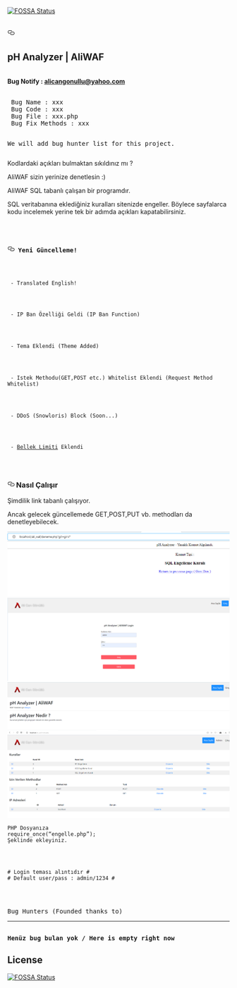[![FOSSA Status](https://app.fossa.io/api/projects/git%2Bgithub.com%2Falicangonullu%2Fphpwaf-phanalyzer.svg?type=shield)](https://app.fossa.io/projects/git%2Bgithub.com%2Falicangonullu%2Fphpwaf-phanalyzer?ref=badge_shield)

<div id="readme" class="Box-body readme blob instapaper_body js-code-block-container">
    <article class="markdown-body entry-content p-3 p-md-6" itemprop="text"><h1><a id="user-content-aliguard-phpwaf" class="anchor" aria-hidden="true" href="#aliguard-phpwaf"><svg class="octicon octicon-link" viewBox="0 0 16 16" version="1.1" width="16" height="16" aria-hidden="true"><path fill-rule="evenodd" d="M4 9h1v1H4c-1.5 0-3-1.69-3-3.5S2.55 3 4 3h4c1.45 0 3 1.69 3 3.5 0 1.41-.91 2.72-2 3.25V8.59c.58-.45 1-1.27 1-2.09C10 5.22 8.98 4 8 4H4c-.98 0-2 1.22-2 2.5S3 9 4 9zm9-3h-1v1h1c1 0 2 1.22 2 2.5S13.98 12 13 12H9c-.98 0-2-1.22-2-2.5 0-.83.42-1.64 1-2.09V6.25c-1.09.53-2 1.84-2 3.25C6 11.31 7.55 13 9 13h4c1.45 0 3-1.69 3-3.5S14.5 6 13 6z"></path></svg></a><h1>pH Analyzer | AliWAF</h1>
<br>
<b> Bug Notify : <a href="mailto:alicangonullu@yahoo.com">alicangonullu@yahoo.com</a></b><br><br>
<pre>
 Bug Name : xxx
 Bug Code : xxx
 Bug File : xxx.php
 Bug Fix Methods : xxx

We will add bug hunter list for this project.
</pre>
<p> Kodlardaki açıkları bulmaktan sıkıldınız mı ?</p>
<p> AliWAF sizin yerinize denetlesin :)</p>
<p> AliWAF SQL tabanlı çalışan bir programdır.</p>
<p> SQL veritabanına eklediğiniz kuralları sitenizde engeller. Böylece sayfalarca kodu incelemek yerine tek bir adımda açıkları kapatabilirsiniz.</p>
<code>
  <h3><a id="user-content--yeni-güncelleme" class="anchor" aria-hidden="true" href="#-yeni-güncelleme"><svg class="octicon octicon-link" viewBox="0 0 16 16" version="1.1" width="16" height="16" aria-hidden="true"><path fill-rule="evenodd" d="M4 9h1v1H4c-1.5 0-3-1.69-3-3.5S2.55 3 4 3h4c1.45 0 3 1.69 3 3.5 0 1.41-.91 2.72-2 3.25V8.59c.58-.45 1-1.27 1-2.09C10 5.22 8.98 4 8 4H4c-.98 0-2 1.22-2 2.5S3 9 4 9zm9-3h-1v1h1c1 0 2 1.22 2 2.5S13.98 12 13 12H9c-.98 0-2-1.22-2-2.5 0-.83.42-1.64 1-2.09V6.25c-1.09.53-2 1.84-2 3.25C6 11.31 7.55 13 9 13h4c1.45 0 3-1.69 3-3.5S14.5 6 13 6z"></path></svg></a> Yeni Güncelleme!</h3>
  <p> - Translated English! </p>
  <p> - IP Ban Özelliği Geldi (IP Ban Function) </p>
  <p> - Tema Eklendi (Theme Added)</p>
  <p> - Istek Methodu(GET,POST etc.) Whitelist Eklendi (Request Method Whitelist)</p>
  <p> - DDoS (Snowloris) Block (Soon...)</p>
  <p> - <a href="https://www.php.net/manual/tr/ini.core.php">Bellek Limiti</a> Eklendi</p>
  </code>
<h3><a id="user-content--nasıl-çalışır-" class="anchor" aria-hidden="true" href="#-nasıl-çalışır-"><svg class="octicon octicon-link" viewBox="0 0 16 16" version="1.1" width="16" height="16" aria-hidden="true"><path fill-rule="evenodd" d="M4 9h1v1H4c-1.5 0-3-1.69-3-3.5S2.55 3 4 3h4c1.45 0 3 1.69 3 3.5 0 1.41-.91 2.72-2 3.25V8.59c.58-.45 1-1.27 1-2.09C10 5.22 8.98 4 8 4H4c-.98 0-2 1.22-2 2.5S3 9 4 9zm9-3h-1v1h1c1 0 2 1.22 2 2.5S13.98 12 13 12H9c-.98 0-2-1.22-2-2.5 0-.83.42-1.64 1-2.09V6.25c-1.09.53-2 1.84-2 3.25C6 11.31 7.55 13 9 13h4c1.45 0 3-1.69 3-3.5S14.5 6 13 6z"></path></svg></a> Nasıl Çalışır </h3>
<p> Şimdilik link tabanlı çalışıyor.</p>
<p> Ancak gelecek güncellemede GET,POST,PUT vb. methodları da denetleyebilecek.</p>
<img src="pic/aliwaf1.png">
        <br>
<img src="pic/aliwaf2.png">
        <br>
<img src="pic/aliwaf3.png">
        <br>
<img src="pic/aliwaf4.png">
<code>
<pre>PHP Dosyanıza
require_once(“engelle.php”);
Şeklinde ekleyiniz.
</pre>
    <pre>
# Login teması alıntıdır #
# Default user/pass : admin/1234 #
</pre>
</code></article>
  </div><br>
<pre>
Bug Hunters (Founded thanks to)
<hr></hr>
<b>Henüz bug bulan yok / Here is empty right now</b>
</pre>

## License
[![FOSSA Status](https://app.fossa.io/api/projects/git%2Bgithub.com%2Falicangonullu%2Fphpwaf-phanalyzer.svg?type=large)](https://app.fossa.io/projects/git%2Bgithub.com%2Falicangonullu%2Fphpwaf-phanalyzer?ref=badge_large)
